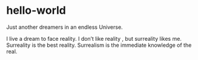 # hello-world

Just another dreamers in an endless Universe.

I live a dream to face reality.
I don’t like reality , but surreality likes me.
Surreality is the best reality.
Surrealism is the immediate knowledge of the real.

